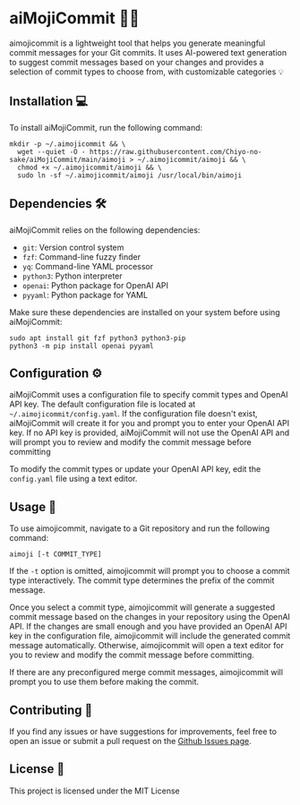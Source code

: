 # aiMojiCommit 📝🤖

aimojicommit is a lightweight tool that helps you generate meaningful commit messages for your Git commits. It uses AI-powered text generation to suggest commit messages based on your changes and provides a selection of commit types to choose from, with customizable categories 💡

## Installation 💻

To install aiMojiCommit, run the following command:

```shell
mkdir -p ~/.aimojicommit && \
  wget --quiet -O - https://raw.githubusercontent.com/Chiyo-no-sake/aiMojiCommit/main/aimoji > ~/.aimojicommit/aimoji && \
  chmod +x ~/.aimojicommit/aimoji && \
  sudo ln -sf ~/.aimojicommit/aimoji /usr/local/bin/aimoji
```

## Dependencies 🛠️

aiMojiCommit relies on the following dependencies:

- `git`: Version control system
- `fzf`: Command-line fuzzy finder
- `yq`: Command-line YAML processor
- `python3`: Python interpreter
- `openai`: Python package for OpenAI API
- `pyyaml`: Python package for YAML

Make sure these dependencies are installed on your system before using aiMojiCommit:
  
```shell
sudo apt install git fzf python3 python3-pip
python3 -m pip install openai pyyaml
```

## Configuration ⚙️

aiMojiCommit uses a configuration file to specify commit types and OpenAI API key. The default configuration file is located at `~/.aimojicommit/config.yaml`. If the configuration file doesn't exist, aiMojiCommit will create it for you and prompt you to enter your OpenAI API key. If no API key is provided, aiMojiCommit will not use the OpenAI API and will prompt you to review and modify the commit message before committing

To modify the commit types or update your OpenAI API key, edit the `config.yaml` file using a text editor.

## Usage 🚀

To use aimojicommit, navigate to a Git repository and run the following command:

```shell
aimoji [-t COMMIT_TYPE]
```

If the `-t` option is omitted, aimojicommit will prompt you to choose a commit type interactively. The commit type determines the prefix of the commit message.

Once you select a commit type, aimojicommit will generate a suggested commit message based on the changes in your repository using the OpenAI API. If the changes are small enough and you have provided an OpenAI API key in the configuration file, aimojicommit will include the generated commit message automatically. Otherwise, aimojicommit will open a text editor for you to review and modify the commit message before committing.

If there are any preconfigured merge commit messages, aimojicommit will prompt you to use them before making the commit.

## Contributing 🤝

If you find any issues or have suggestions for improvements, feel free to open an issue or submit a pull request on the [Github Issues page](https://github.com/Chiyo-no-sake/aiMojiCommit/issues).

## License 📄

This project is licensed under the MIT License